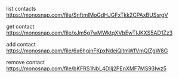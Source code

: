 list contacts https://monosnap.com/file/SnftmlMoGdHJGFxTkk2CPAxBUSsrgV

get contact   https://monosnap.com/file/xJm5g7wMWktqXVbEwTIJKXS5AD1Zz3

add contact  https://monosnap.com/file/6x6hgjnFKpxNdeiQitmWfVmQlZgW8G

remove contact  https://monosnap.com/file/bKFRS1NbL4DIlj2PEnXMF7MS93Iwz5
